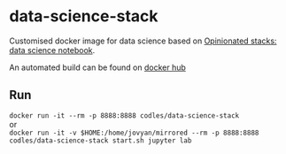 # data-science-stack
Customised docker image for data science based on [Opinionated stacks: data science notebook](https://github.com/jupyter/docker-stacks/tree/master/datascience-notebook).

An automated build can be found on [docker hub](https://hub.docker.com/r/codles/data-science-stack/)

## Run
`docker run -it --rm -p 8888:8888 codles/data-science-stack`  
or  
`docker run -it -v $HOME:/home/jovyan/mirrored --rm -p 8888:8888 codles/data-science-stack start.sh jupyter lab`  

